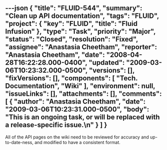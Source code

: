 ---json
{
  "title": "FLUID-544",
  "summary": "Clean up API documentation",
  "tags": "FLUID",
  "project": {
    "key": "FLUID",
    "title": "Fluid Infusion"
  },
  "type": "Task",
  "priority": "Major",
  "status": "Closed",
  "resolution": "Fixed",
  "assignee": "Anastasia Cheetham",
  "reporter": "Anastasia Cheetham",
  "date": "2008-04-28T16:22:28.000-0400",
  "updated": "2009-03-06T10:23:32.000-0500",
  "versions": [],
  "fixVersions": [],
  "components": [
    "Tech. Documentation",
    "Wiki"
  ],
  "environment": null,
  "issueLinks": [],
  "attachments": [],
  "comments": [
    {
      "author": "Anastasia Cheetham",
      "date": "2009-03-06T10:23:31.000-0500",
      "body": "This is an ongoing task, or will be replaced with a release-specific issue.\n"
    }
  ]
}
---
All of the API pages on the wiki need to be reviewed for accuracy and up-to-date-ness, and modified to have a consistent format.

        